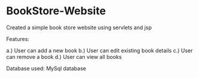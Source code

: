 # BookStore-Website
Created a simple book store website using servlets and jsp

Features:

a.) User can add a new book
b.) User can edit existing book details
c.) User can remove a book
d.) User can view all books

Database used: MySql database

